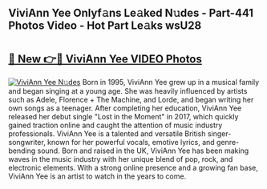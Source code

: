 ## ViviAnn Yee Onlyf𝚊ns Le𝚊ked N𝚞des - Part-441 Photos Video - Hot Part Le𝚊ks wsU28

# <h2><a href="http://ab63021.deff.icu/?id=ViviAnn+Yee">🔗 New 👉🔴 ViviAnn Yee VIDEO Photos</a></h2>

[![ViviAnn Yee N𝚞des](https://i.imgur.com/rIISA9y.gif)](http://ab63021.deff.icu/?id=ViviAnn+Yee)
Born in 1995, ViviAnn Yee grew up in a musical family and began singing at a young age. She was heavily influenced by artists such as Adele, Florence + The Machine, and Lorde, and began writing her own songs as a teenager. After completing her education, ViviAnn Yee released her debut single "Lost in the Moment" in 2017, which quickly gained traction online and caught the attention of music industry professionals. ViviAnn Yee is a talented and versatile British singer-songwriter, known for her powerful vocals, emotive lyrics, and genre-bending sound. Born and raised in the UK, ViviAnn Yee has been making waves in the music industry with her unique blend of pop, rock, and electronic elements. With a strong online presence and a growing fan base, ViviAnn Yee is an artist to watch in the years to come.
